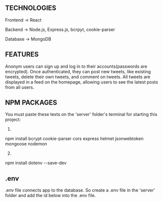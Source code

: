 TECHNOLOGIES
---------------
Frontend -> React

Backend -> Node.js, Express.js, bcrpyt, cookie-parser

Database -> MongoDB

FEATURES
--------------------
Anonym users can sign up and log in to their accounts(passwords are encrypted). 
Once authenticated, they can post new tweets, like existing tweets, delete their own tweets, and comment on tweets. 
All tweets are displayed in a feed on the homepage, allowing users to see the latest posts from all users.

NPM PACKAGES
-----------------
You must paste these texts on the 'server' folder's terminal for starting this project:

1)
npm install
bcrypt
cookie-parser
cors
express
helmet
jsonwebtoken
mongoose
nodemon

2)
npm install dotenv --save-dev

.env
----------------
.env file connects app to the database. So create a .env file in the 'server' folder and add the id below into the .env file.




